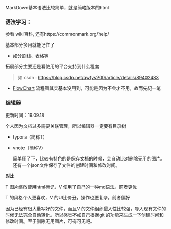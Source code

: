 MarkDown基本语法比较简单，就是简略版本的html  

### 语法学习：  

参看 wiki百科, 还有https://commonmark.org/help/

基本部分多用就能记住了

- 如分割线、表格等

拓展部分主要还是看使用的平台支持到什么程度

> 如 csdn : https://blog.csdn.net/qwfys200/article/details/89402483

- [FlowChart](./FlowChart.md) 流程图其实基本没用到，可能是因为不会才不用，故而先记一笔

### 编辑器

更新时间：19.09.18

个人因为文档过多需要关联管理，所以编辑器一定要有目录树

- typora（简称T）

- vnote（简称V） 

    简单用了下，比较有特色的是保存文档的时候，会自动比对删除无用的图片。还有一个json文件保存了文件的创建时间和修改时间。

**对比**

T 图片缩放使用html标记，V 使用了自己的一种md语法。前者更优

T 的风格个人更喜欢，V 的UI比价丑，操作也更复杂。前者偏好

因为已经有很大量写好的文件，而且V 的文件组织侵入性比较强，导入现有文件的时候无法完全自动转化。所以感觉不如自己根据git 的功能来生成一下创建时间和修改时间。至于删除无用图片，可有可无吧。